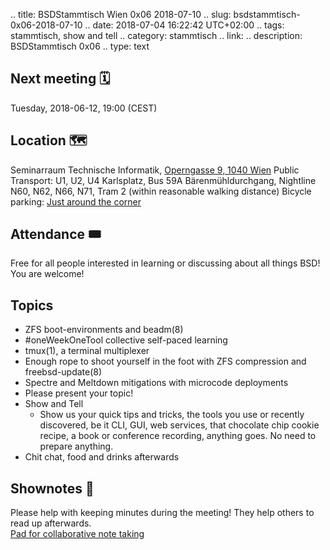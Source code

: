 .. title: BSDStammtisch Wien 0x06 2018-07-10
.. slug: bsdstammtisch-0x06-2018-07-10
.. date: 2018-07-04 16:22:42 UTC+02:00
.. tags: stammtisch, show and tell
.. category: stammtisch
.. link: 
.. description: BSDStammtisch 0x06
.. type: text


## Next meeting 🗓
Tuesday, 2018-06-12, 19:00 (CEST)

## Location 🗺
Seminarraum Technische Informatik, [Operngasse 9, 1040 Wien](https://www.openstreetmap.org/node/419270986#map=18/48.19964/16.36698&layers=C) Public Transport: U1, U2, U4 Karlsplatz, Bus 59A Bärenmühldurchgang, Nightline N60, N62, N66, N71, Tram 2 (within reasonable walking distance) Bicycle parking: [Just around the corner](https://www.openstreetmap.org/node/419270986#map=18/48.19964/16.36698&layers=C)

## Attendance 🎟
Free for all people interested in learning or discussing about all things BSD! You are welcome!


## Topics
- ZFS boot-environments and beadm(8)
- \#oneWeekOneTool collective self-paced learning
- tmux(1), a terminal multiplexer
- Enough rope to shoot yourself in the foot with ZFS compression and freebsd-update(8)
- Spectre and Meltdown mitigations with microcode deployments
- Please present your topic!
- Show and Tell
	- Show us your quick tips and tricks, the tools you use or recently discovered, be it CLI, GUI, web services, that chocolate chip cookie recipe, a book or conference recording, anything goes. No need to prepare anything.
- Chit chat, food and drinks afterwards


## Shownotes 📝
Please help with keeping minutes during the meeting! They help others to read up afterwards.  
[Pad for collaborative note taking](https://pads.c3w.at/code/#/2/code/edit/sNz91NBphZB9-s7wyEXJvB3i/)
